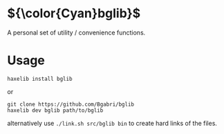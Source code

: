 # ${\color{Cyan}bglib}$
A personal set of utility / convenience functions.

# Usage

```
haxelib install bglib
```
or
```
git clone https://github.com/Bgabri/bglib
haxelib dev bglib path/to/bglib
```

alternatively use `./link.sh src/bglib bin` to create hard links of the files.

